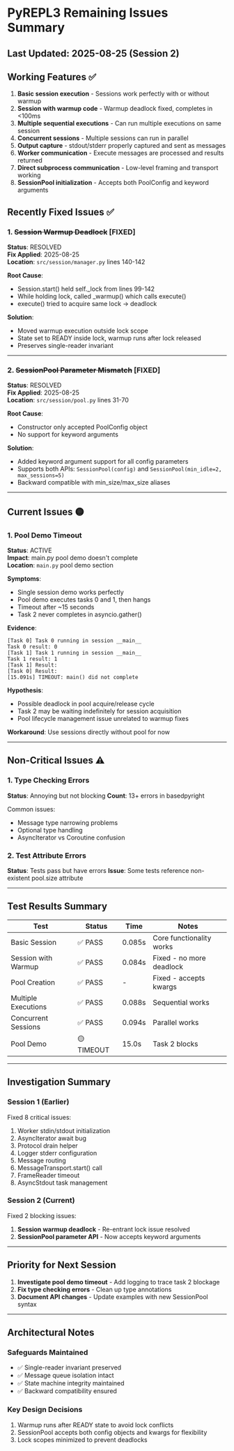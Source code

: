 # PyREPL3 Remaining Issues Summary

## Last Updated: 2025-08-25 (Session 2)

## Working Features ✅
1. **Basic session execution** - Sessions work perfectly with or without warmup
2. **Session with warmup code** - Warmup deadlock fixed, completes in <100ms
3. **Multiple sequential executions** - Can run multiple executions on same session
4. **Concurrent sessions** - Multiple sessions can run in parallel
5. **Output capture** - stdout/stderr properly captured and sent as messages
6. **Worker communication** - Execute messages are processed and results returned
7. **Direct subprocess communication** - Low-level framing and transport working
8. **SessionPool initialization** - Accepts both PoolConfig and keyword arguments

## Recently Fixed Issues ✅

### 1. ~~Session Warmup Deadlock~~ [FIXED]
**Status**: RESOLVED  
**Fix Applied**: 2025-08-25  
**Location**: `src/session/manager.py` lines 140-142

**Root Cause**:
- Session.start() held self._lock from lines 99-142
- While holding lock, called _warmup() which calls execute()
- execute() tried to acquire same lock → deadlock

**Solution**:
- Moved warmup execution outside lock scope
- State set to READY inside lock, warmup runs after lock released
- Preserves single-reader invariant

---

### 2. ~~SessionPool Parameter Mismatch~~ [FIXED]
**Status**: RESOLVED  
**Fix Applied**: 2025-08-25  
**Location**: `src/session/pool.py` lines 31-70

**Root Cause**:
- Constructor only accepted PoolConfig object
- No support for keyword arguments

**Solution**:
- Added keyword argument support for all config parameters
- Supports both APIs: `SessionPool(config)` and `SessionPool(min_idle=2, max_sessions=5)`
- Backward compatible with min_size/max_size aliases

---

## Current Issues 🟡

### 1. Pool Demo Timeout
**Status**: ACTIVE  
**Impact**: main.py pool demo doesn't complete  
**Location**: `main.py` pool demo section

**Symptoms**:
- Single session demo works perfectly
- Pool demo executes tasks 0 and 1, then hangs
- Timeout after ~15 seconds
- Task 2 never completes in asyncio.gather()

**Evidence**:
```
[Task 0] Task 0 running in session __main__
Task 0 result: 0
[Task 1] Task 1 running in session __main__
Task 1 result: 1
[Task 1] Result: 
[Task 0] Result: 
[15.091s] TIMEOUT: main() did not complete
```

**Hypothesis**: 
- Possible deadlock in pool acquire/release cycle
- Task 2 may be waiting indefinitely for session acquisition
- Pool lifecycle management issue unrelated to warmup fixes

**Workaround**: Use sessions directly without pool for now

---

## Non-Critical Issues ⚠️

### 1. Type Checking Errors
**Status**: Annoying but not blocking
**Count**: 13+ errors in basedpyright

Common issues:
- Message type narrowing problems
- Optional type handling
- AsyncIterator vs Coroutine confusion

### 2. Test Attribute Errors
**Status**: Tests pass but have errors
**Issue**: Some tests reference non-existent pool.size attribute

---

## Test Results Summary

| Test | Status | Time | Notes |
|------|--------|------|-------|
| Basic Session | ✅ PASS | 0.085s | Core functionality works |
| Session with Warmup | ✅ PASS | 0.084s | Fixed - no more deadlock |
| Pool Creation | ✅ PASS | - | Fixed - accepts kwargs |
| Multiple Executions | ✅ PASS | 0.088s | Sequential works |
| Concurrent Sessions | ✅ PASS | 0.094s | Parallel works |
| Pool Demo | 🟡 TIMEOUT | 15.0s | Task 2 blocks |

---

## Investigation Summary

### Session 1 (Earlier)
Fixed 8 critical issues:
1. Worker stdin/stdout initialization
2. AsyncIterator await bug
3. Protocol drain helper
4. Logger stderr configuration
5. Message routing
6. MessageTransport.start() call
7. FrameReader timeout
8. AsyncStdout task management

### Session 2 (Current)
Fixed 2 blocking issues:
1. **Session warmup deadlock** - Re-entrant lock issue resolved
2. **SessionPool parameter API** - Now accepts keyword arguments

---

## Priority for Next Session

1. **Investigate pool demo timeout** - Add logging to trace task 2 blockage
2. **Fix type checking errors** - Clean up type annotations
3. **Document API changes** - Update examples with new SessionPool syntax

---

## Architectural Notes

### Safeguards Maintained
- ✅ Single-reader invariant preserved
- ✅ Message queue isolation intact
- ✅ State machine integrity maintained
- ✅ Backward compatibility ensured

### Key Design Decisions
1. Warmup runs after READY state to avoid lock conflicts
2. SessionPool accepts both config objects and kwargs for flexibility
3. Lock scopes minimized to prevent deadlocks